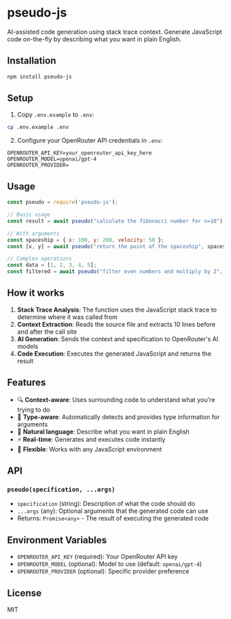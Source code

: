 # pseudo-js

AI-assisted code generation using stack trace context. Generate JavaScript code on-the-fly by describing what you want in plain English.

## Installation

```bash
npm install pseudo-js
```

## Setup

1. Copy `.env.example` to `.env`:
```bash
cp .env.example .env
```

2. Configure your OpenRouter API credentials in `.env`:
```env
OPENROUTER_API_KEY=your_openrouter_api_key_here
OPENROUTER_MODEL=openai/gpt-4
OPENROUTER_PROVIDER=
```

## Usage

```javascript
const pseudo = require('pseudo-js');

// Basic usage
const result = await pseudo("calculate the fibonacci number for n=10");

// With arguments
const spaceship = { x: 100, y: 200, velocity: 50 };
const [x, y] = await pseudo("return the point of the spaceship", spaceship);

// Complex operations
const data = [1, 2, 3, 4, 5];
const filtered = await pseudo("filter even numbers and multiply by 2", data);
```

## How it works

1. **Stack Trace Analysis**: The function uses the JavaScript stack trace to determine where it was called from
2. **Context Extraction**: Reads the source file and extracts 10 lines before and after the call site
3. **AI Generation**: Sends the context and specification to OpenRouter's AI models
4. **Code Execution**: Executes the generated JavaScript and returns the result

## Features

- 🔍 **Context-aware**: Uses surrounding code to understand what you're trying to do
- 🚀 **Type-aware**: Automatically detects and provides type information for arguments
- 📝 **Natural language**: Describe what you want in plain English
- ⚡ **Real-time**: Generates and executes code instantly
- 🔧 **Flexible**: Works with any JavaScript environment

## API

### `pseudo(specification, ...args)`

- `specification` (string): Description of what the code should do
- `...args` (any): Optional arguments that the generated code can use
- Returns: `Promise<any>` - The result of executing the generated code

## Environment Variables

- `OPENROUTER_API_KEY` (required): Your OpenRouter API key
- `OPENROUTER_MODEL` (optional): Model to use (default: `openai/gpt-4`)
- `OPENROUTER_PROVIDER` (optional): Specific provider preference

## License

MIT